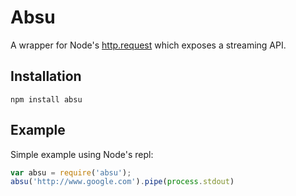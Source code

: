 # Absu

A wrapper for Node's [http.request](http://nodejs.org/api/http.html#http_http_request_options_callback) which exposes a streaming API.

## Installation

`npm install absu`

## Example

Simple example using Node's repl:

```javascript
var absu = require('absu');
absu('http://www.google.com').pipe(process.stdout)
```
